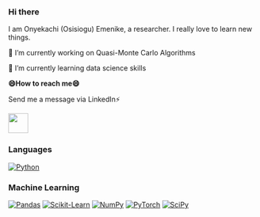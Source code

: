 ### Hi there
I am Onyekachi (Osisiogu) Emenike, a researcher. I really love to learn new things.
<p>
🔭 I’m currently working on Quasi-Monte Carlo Algorithms
    
🌱 I’m currently learning data science skills
    
<p  
   \
   > 
    
<b>😄How to reach me😄</b></p>
<p>
Send me a message via LinkedIn⚡ 
  </p>
<p>
  <a href="https://www.linkedin.com/in/onyekachi-osisiogu/"><img height="40" src="https://user-images.githubusercontent.com/50482876/129754677-f7602703-5d37-41cb-83a1-fd0ca94a01a7.jpeg" alt=""/></a>
  </p>
  
### Languages

[![Python](https://img.shields.io/badge/python-black?style=for-the-badge&logo=python)](https://github.com/kachiann)

### Machine Learning
[![Pandas](https://img.shields.io/badge/pandas-black?style=for-the-badge&logo=pandas)](https://github.com/kachiann)
[![Scikit-Learn](https://img.shields.io/badge/scikit--learn-black?style=for-the-badge&logo=scikit-learn)](https://github.com/kachiann)
[![NumPy](https://img.shields.io/badge/numpy-black?style=for-the-badge&logo=numpy)](https://github.com/kachiann)
[![PyTorch](https://img.shields.io/badge/PyTorch-black?style=for-the-badge&logo=PyTorch)](https://github.com/kachiann)
[![SciPy](https://img.shields.io/badge/SciPy-black?style=for-the-badge&logo=scipy)](https://github.com/kachiann)


<!--
**kachiann/kachiann** is a ✨ _special_ ✨ repository because its `README.md` (this file) appears on your GitHub profile.

Here are some ideas to get you started:

- 

- 👯 I’m looking to collaborate on ...
- 🤔 I’m looking for help with ...
- 💬 Ask me about ...
- 📫 How to reach me: ...
- 😄 Pronouns: ...
- ⚡ Fun fact: ...
-->
